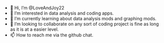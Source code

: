 - 👋 Hi, I’m @LoveAndJoy22
- 👀 I’m interested in data analysis and coding apps.
- 🌱 I’m currently learning about data analysis mods and graphing mods.
- 💞️ I’m looking to collaborate on any sort of coding project is fine as long as it is at a easier level.
- 📫 How to reach me via the github chat.

<!---
LoveAndJoy22/LoveAndJoy22 is a ✨ special ✨ repository because its `README.md` (this file) appears on your GitHub profile.
You can click the Preview link to take a look at your changes.
--->
